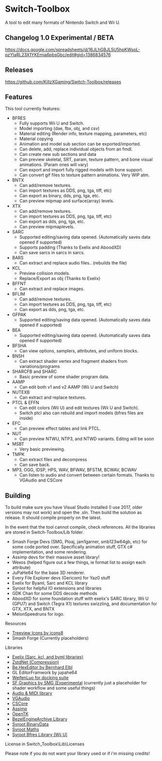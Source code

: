 # Switch-Toolbox
A tool to edit many formats of Nintendo Switch and Wii U. 

## Changelog 1.0 Experimental / BETA
https://docs.google.com/spreadsheets/d/16JLhGBJL5U5hpKWspL-pzYIaRL23X1YKEmia6pbsGbc/edit#gid=1386834576

## Releases
https://github.com/KillzXGaming/Switch-Toolbox/releases

## Features

This tool currently features:
- BFRES
   - Fully supports Wii U and Switch.
   - Model importing (dae, fbx, obj, and csv)
   - Material editing (Render info, texture mapping, parameters, etc)
   - Material copying
   - Animation and model sub section can be exported/imported.
   - Can delete, add, replace individual objects from an fmdl.
   - Can create new sub sections and data
   - Can preview skeletal, SRT, param, texture pattern, and bone visual animations. (Param ones will vary)
   - Can export and import fully rigged models with bone support.
   - Can convert gif files to texture pattern animations. Very WIP atm.
- BNTX
   - Can add/remove textures.
   - Can import textures as DDS, png, tga, tiff, etc)
   - Can export as binary, dds, png, tga, etc.
   - Can preview mipmap and surface(array) levels.
- XTX
   - Can add/remove textures.
   - Can import textures as DDS, png, tga, tiff, etc)
   - Can export as dds, png, tga, etc.
   - Can preview mipmaplevels.
- SARC
   - Supported editing/saving data opened. (Automatically saves data opened if supported)
   - Supports padding (Thanks to Exelix and AboodXD)
   - Can save sarcs in sarcs in sarcs.
- BARS
   - Can extract and replace audio files.. (rebuilds the file)
- KCL
   - Preview collision models.
   - Replace/Export as obj (Thanks to Exelix)
- BFFNT
   - Can extract and replace images.
- BFLIM
   - Can add/remove textures.
   - Can import textures as DDS, png, tga, tiff, etc)
   - Can export as dds, png, tga, etc.
- GFPAK
   - Supported editing/saving data opened. (Automatically saves data opened if supported)
- BEA
   - Supported editing/saving data opened. (Automatically saves data opened if supported)
- BFSHA
   - Can view options, samplers, attributes, and uniform blocks.
- BNSH
   - Can extract shader vertex and fragment shaders from variations/programs
- SHARCFB and SHARC
   - Basic preview of some shader program data.
- AAMP
   - Can edit both v1 and v2 AAMP (Wii U and Switch)
- NUTEXB
   - Can extract and replace textures.
- PTCL & EFFN
   - Can edit colors (Wii U) and edit textures (Wii U and Switch). 
   - Switch ptcl also can rebuild and import models (bfres files are inside)
- EFC
   - Can preview effect tables and link PTCL.
- NUT
   - Can preview NTWU, NTP3, and NTWD variants. Editng will be soon
- MSBT
   - Very basic previewing.
- TMPK
  - Can extract files and decompress
  - Can save back. 
- MP3, OGG, IDSP, HPS, WAV, BFWAV, BFSTM, BCWAV, BCWAV
  - Can listen to audio and convert between certain formats. Thanks to VGAudio and CSCore
	

   
## Building
To build make sure you have Visual Studio installed (I use 2017, older versions may not work) and open the .sln. Then build the solution as release. It should compile properly on the latest.

In the event that the tool cannot compile, check references. All the libraries are stored in Switch-Toolbox/Lib folder. 

- Smash Forge Devs (SMG, Ploaj,  jam1garner, smb123w64gb, etc) for some code ported over. Specifically animation stuff, GTX c# implementation, and some rendering.
- Assimp devs for their massive asset library!
- Wexos (helped figure out a few things, ie format list to assign each attribute)
- JuPaHe64 for the base 3D renderer.
- Every File Explorer devs (Gericom) for Yaz0 stuff
- Exelix for Byaml, Sarc and KCL library
- Syroot for helpful IO extensions and libraries
- GDK Chan for some DDS decode methods
- AboodXD for some foundation stuff with exelix's SARC library, Wii U (GPU7) and Switch (Tegra X1) textures swizzling, and documentation for GTX, XTX, and BNTX
- MelonSpeedruns for logo.

Resources
- [Treeview Icons by icons8](https://icons8.com/)
- Smash Forge (Currently placeholders)

Libraries
- [Exelix (Sarc, kcl, and byml libraries)](https://github.com/exelix11/EditorCore/tree/master/FileFormatPlugins)
- [ZstdNet (Compression)](https://github.com/skbkontur/ZstdNet)
- [Be.HexEditor by Bernhard Elbl](https://sourceforge.net/projects/hexbox/)
- GL EditorFramwork by jupahe64
- [WeifenLuo for docking suite](http://dockpanelsuite.com/)
- [SF Graphics by SMG (Experimental](https://github.com/ScanMountGoat/SFGraphics) (currently just a placeholder for shader workflow and some useful things)
- [Audio & MIDI library](https://github.com/naudio/NAudio)
- [VGAudio](https://github.com/Thealexbarney/VGAudio)
- [CSCore](https://github.com/filoe/cscore)
- [Assimp](https://bitbucket.org/Starnick/assimpnet/src/master/)
- [OpenTK](https://github.com/opentk/opentk)
- [BezelEngineArchive Library](https://github.com/KillzXGaming/BEA-Library-Editor)
- [Syroot BinaryData](https://gitlab.com/Syroot/BinaryData)
- [Syroot Maths](https://gitlab.com/Syroot/Maths)
- [Syroot Bfres Library (Wii U)](https://gitlab.com/Syroot/NintenTools.Bfres)

License
 in Switch_Toolbox\Lib\Licenses
 
 Please note if you do not want your library used or if i'm missing credits! 
